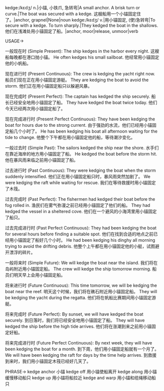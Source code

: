 kedge:/kɛdʒ/
n.|小锚, 小铁爪, 急转弯|A small anchor.  A brisk turn or curve.|The boat was secured with a kedge. 这艘船用一个小锚固定住了。|anchor, grapnel|None|noun
kedge:/kɛdʒ/
v.|用小锚固定, (使)急转弯|To secure with a kedge. To turn sharply.|They kedged the boat in the shallows. 他们在浅滩处用小锚固定了船。|anchor, moor|release, unmoor|verb


USAGE->

一般现在时 (Simple Present):
The ship kedges in the harbor every night.  这艘船每晚都在港口抛小锚。
He often kedges his small sailboat. 他经常用小锚固定他的小帆船。

现在进行时 (Present Continuous):
The crew is kedging the yacht right now. 船员们现在正在用小锚固定游艇。
They are kedging the boat to avoid the storm. 他们正在用小锚固定船只以躲避风暴。

现在完成时 (Present Perfect):
The captain has kedged the ship securely. 船长已经安全地用小锚固定了船。
They have kedged the boat twice today. 他们今天已经两次用小锚固定船了。

现在完成进行时 (Present Perfect Continuous):
They have been kedging the boat for hours due to the strong current. 由于强劲的水流，他们已经用小锚固定船几个小时了。
He has been kedging his boat all afternoon waiting for the tide to change. 他整个下午都在用小锚固定他的船，等待潮汐变化。


一般过去时 (Simple Past):
The sailors kedged the ship near the shore.  水手们在靠近海岸的地方用小锚固定了船。
He kedged the boat before the storm hit. 他在暴风雨来临之前用小锚固定了船。

过去进行时 (Past Continuous):
They were kedging the boat when the storm suddenly intensified. 他们正在用小锚固定船只时，暴风雨突然加剧了。
We were kedging the raft while waiting for rescue. 我们在等待救援时用小锚固定了木筏。

过去完成时 (Past Perfect):
The fishermen had kedged their boat before the fog rolled in. 渔民们在雾气弥漫之前已经用小锚固定了他们的船。
They had kedged the vessel in a sheltered cove. 他们在一个避风的小海湾里用小锚固定了船只。


过去完成进行时 (Past Perfect Continuous):
They had been kedging the boat for several hours before finding a suitable spot. 他们在找到合适的地点之前已经用小锚固定了船好几个小时。
He had been kedging his dinghy all morning trying to avoid the drifting debris. 他整个上午都在用小锚固定他的小艇，试图避开漂浮的碎片。


一般将来时 (Simple Future):
We will kedge the boat near the island. 我们将在岛屿附近用小锚固定船。
The crew will kedge the ship tomorrow morning. 船员们明天早上会用小锚固定船。


将来进行时 (Future Continuous):
This time tomorrow, we will be kedging the boat near the reef. 明天这个时候，我们将在礁石附近用小锚固定船。
They will be kedging the yacht during the regatta. 他们将在帆船比赛期间用小锚固定游艇。

将来完成时 (Future Perfect):
By sunset, we will have kedged the boat securely. 到日落时，我们将已经安全地用小锚固定了船。
They will have kedged the ship before the high tide arrives. 他们将在涨潮到来之前用小锚固定好船。

将来完成进行时 (Future Perfect Continuous):
By next week, they will have been kedging the boat for a month. 到下周，他们用小锚固定船就有一个月了。
We will have been kedging the raft for days by the time help arrives. 到救援到来时，我们用小锚固定木筏已经好几天了。



PHRASE->
kedge anchor 小锚
kedge off  用小锚使船离开
kedge along  用小锚缓慢移动船只
kedge up  用小锚将船拉近
kedge and warp 用小锚和缆绳移动船只
